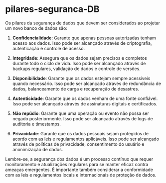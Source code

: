 # pilares-seguranca-DB

Os pilares da segurança de dados que devem ser considerados ao projetar um novo banco de dados são:

1. **Confidencialidade**: Garante que apenas pessoas autorizadas tenham acesso aos dados. Isso pode ser alcançado através de criptografia, autenticação e controle de acesso.

2. **Integridade**: Assegura que os dados sejam precisos e completos durante todo o ciclo de vida. Isso pode ser alcançado através de backups regulares, validação de dados e controle de versões.

3. **Disponibilidade**: Garante que os dados estejam sempre acessíveis quando necessário. Isso pode ser alcançado através de redundância de dados, balanceamento de carga e recuperação de desastres.

4. **Autenticidade**: Garante que os dados venham de uma fonte confiável. Isso pode ser alcançado através de assinaturas digitais e certificados.

5. **Não repúdio**: Garante que uma operação ou evento não possa ser negado posteriormente. Isso pode ser alcançado através de logs de auditoria e timestamps.

6. **Privacidade**: Garante que os dados pessoais sejam protegidos de acordo com as leis e regulamentos aplicáveis. Isso pode ser alcançado através de políticas de privacidade, consentimento do usuário e anonimização de dados.

Lembre-se, a segurança dos dados é um processo contínuo que requer monitoramento e atualizações regulares para se manter eficaz contra ameaças emergentes. É importante também considerar a conformidade com as leis e regulamentos locais e internacionais de proteção de dados.
